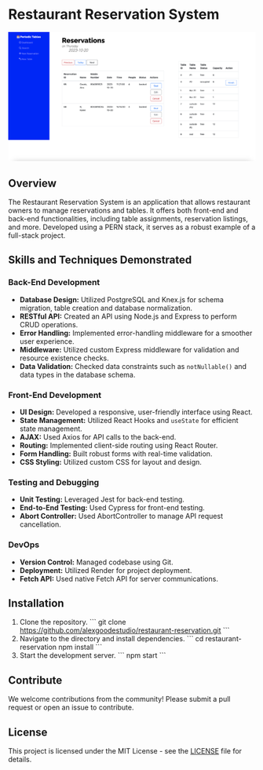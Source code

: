 # Restaurant Reservation System
![Home Page](../images/Screenshot%202023-10-17%20at%2012.28.14%20PM.png)
## Overview
The Restaurant Reservation System is an application that allows restaurant owners to manage reservations and tables. It offers both front-end and back-end functionalities, including table assignments, reservation listings, and more. Developed using a PERN stack, it serves as a robust example of a full-stack project.

## Skills and Techniques Demonstrated

### Back-End Development
- **Database Design:** Utilized PostgreSQL and Knex.js for schema migration, table creation and database normalization.
- **RESTful API:** Created an API using Node.js and Express to perform CRUD operations.
- **Error Handling:** Implemented error-handling middleware for a smoother user experience.
- **Middleware:** Utilized custom Express middleware for validation and resource existence checks.
- **Data Validation:** Checked data constraints such as `notNullable()` and data types in the database schema.

### Front-End Development
- **UI Design:** Developed a responsive, user-friendly interface using React.
- **State Management:** Utilized React Hooks and `useState` for efficient state management.
- **AJAX:** Used Axios for API calls to the back-end.
- **Routing:** Implemented client-side routing using React Router.
- **Form Handling:** Built robust forms with real-time validation.
- **CSS Styling:** Utilized custom CSS for layout and design.

### Testing and Debugging
- **Unit Testing:** Leveraged Jest for back-end testing.
- **End-to-End Testing:** Used Cypress for front-end testing.
- **Abort Controller:** Used AbortController to manage API request cancellation.

### DevOps
- **Version Control:** Managed codebase using Git.
- **Deployment:** Utilized Render for project deployment.
- **Fetch API:** Used native Fetch API for server communications.

## Installation

1. Clone the repository.
\`\`\`
git clone https://github.com/alexgoodestudio/restaurant-reservation.git
\`\`\`
2. Navigate to the directory and install dependencies.
\`\`\`
cd restaurant-reservation
npm install
\`\`\`
3. Start the development server.
\`\`\`
npm start
\`\`\`

## Contribute

We welcome contributions from the community! Please submit a pull request or open an issue to contribute.

## License

This project is licensed under the MIT License - see the [LICENSE](LICENSE) file for details.
